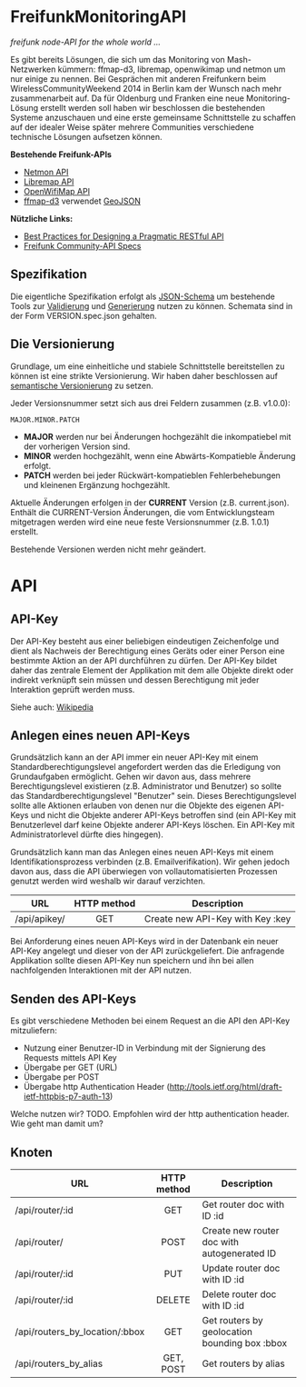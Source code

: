 FreifunkMonitoringAPI
=====================

*freifunk node-API for the whole world ...*

Es gibt bereits Lösungen, die sich um das Monitoring von Mash-Netzwerken kümmern: ffmap-d3, libremap, openwikimap und netmon um nur einige zu nennen.
Bei Gesprächen mit anderen Freifunkern beim WirelessCommunityWeekend 2014 in Berlin kam der Wunsch nach mehr zusammenarbeit auf. Da für Oldenburg und Franken eine neue Monitoring-Lösung erstellt werden soll haben wir beschlossen die bestehenden Systeme anzuschauen und eine erste gemeinsame Schnittstelle zu schaffen auf der idealer Weise später mehrere Communities verschiedene technische Lösungen aufsetzen können.

**Bestehende Freifunk-APIs**
* [Netmon API](https://wiki.freifunk-ol.de/w/Netmon/API)
* [Libremap API](https://github.com/libremap/libremap-api/blob/master/doc-api.md)
* [OpenWifiMap API](https://github.com/freifunk/openwifimap-api)
* [ffmap-d3](http://freifunk.in-kiel.de/ffmap/nodes.json) verwendet [GeoJSON](http://geojson.org/geojson-spec.html)

**Nützliche Links:**
* [Best Practices for Designing a Pragmatic RESTful API](http://www.vinaysahni.com/best-practices-for-a-pragmatic-restful-api)
* [Freifunk Community-API Specs]( https://github.com/freifunk/api.freifunk.net/tree/master/specs )

Spezifikation
-------------

Die eigentliche Spezifikation erfolgt als [JSON-Schema](http://json-schema.org/) um bestehende Tools zur [Validierung](https://github.com/justinrainbow/json-schema) und [Generierung](http://www.alpacajs.org/) nutzen zu können. Schemata sind in der Form VERSION.spec.json gehalten.

Die Versionierung
-----------------

Grundlage, um eine einheitliche und stabiele Schnittstelle bereitstellen zu können ist eine strikte Versionierung.
Wir haben daher beschlossen auf [semantische Versionierung](http://semver.org/) zu setzen.

Jeder Versionsnummer setzt sich aus drei Feldern zusammen (z.B. v1.0.0):

	MAJOR.MINOR.PATCH
	
 * **MAJOR** werden nur bei Änderungen hochgezählt die inkompatiebel mit der vorherigen Version sind.
 * **MINOR** werden hochgezählt, wenn eine Abwärts-Kompatieble Änderung erfolgt.
 * **PATCH** werden bei jeder Rückwärt-kompatieblen Fehlerbehebungen und kleinenen Ergänzung hochgezählt.
 
Aktuelle Änderungen erfolgen in der **CURRENT** Version (z.B. current.json). Enthält die CURRENT-Version Änderungen, die vom Entwicklungsteam mitgetragen werden wird eine neue feste Versionsnummer (z.B. 1.0.1) erstellt.

Bestehende Versionen werden nicht mehr geändert.

API
===

API-Key
--------
Der API-Key besteht aus einer beliebigen eindeutigen Zeichenfolge und dient als Nachweis der Berechtigung eines Geräts oder einer Person eine bestimmte Aktion an der API durchführen zu dürfen.
Der API-Key bildet daher das zentrale Element der Applikation mit dem alle Objekte direkt oder indirekt verknüpft sein müssen und dessen Berechtigung mit jeder Interaktion geprüft werden muss.

Siehe auch: [Wikipedia](https://en.wikipedia.org/wiki/Application_programming_interface_key)

Anlegen eines neuen API-Keys
---------
Grundsätzlich kann an der API immer ein neuer API-Key mit einem Standardberechtigungslevel angefordert werden das die Erledigung von Grundaufgaben ermöglicht. Gehen wir davon aus, dass mehrere Berechtigungslevel existieren (z.B. Administrator und Benutzer) so sollte das Standardberechtigungslevel "Benutzer" sein. Dieses Berechtigungslevel sollte alle Aktionen erlauben von denen nur die Objekte des eigenen API-Keys und nicht die Objekte anderer API-Keys betroffen sind (ein API-Key mit Benutzerlevel darf keine Objekte anderer API-Keys löschen. Ein API-Key mit Administratorlevel dürfte dies hingegen).

Grundsätzlich kann man das Anlegen eines neuen API-Keys mit einem Identifikationsprozess verbinden (z.B. Emailverifikation). Wir gehen jedoch davon aus, dass die API überwiegen von vollautomatisierten Prozessen genutzt werden wird weshalb wir darauf verzichten.

| URL                  | HTTP method | Description  | 
| -------------------- |:-----------:| ------------ |
| /api/apikey/      | GET         | Create new API-Key with Key :key |


Bei Anforderung eines neuen API-Keys wird in der Datenbank ein neuer API-Key angelegt und dieser von der API zurückgeliefert. Die anfragende Applikation sollte diesen API-Key nun speichern und ihn bei allen nachfolgenden Interaktionen mit der API nutzen.

Senden des API-Keys
--------
Es gibt verschiedene Methoden bei einem Request an die API den API-Key mitzuliefern:
* Nutzung einer Benutzer-ID in Verbindung mit der Signierung des Requests mittels API Key
* Übergabe per GET (URL)
* Übergabe per POST
* Übergabe http Authentication Header (http://tools.ietf.org/html/draft-ietf-httpbis-p7-auth-13)

Welche nutzen wir? TODO. Empfohlen wird der http authentication header. Wie geht man damit um?

Knoten
------

| URL                  | HTTP method | Description  | 
| -------------------- |:-----------:| ------------ |
| /api/router/:id      | GET         | Get router doc with ID :id |
| /api/router/         | POST        | Create new router doc with autogenerated ID |
| /api/router/:id      | PUT         | Update router doc with ID :id |
| /api/router/:id      | DELETE      | Delete router doc with ID :id |
| /api/routers_by_location/:bbox | GET | Get routers by geolocation bounding box :bbox |
| /api/routers_by_alias | GET, POST | Get routers by alias |
